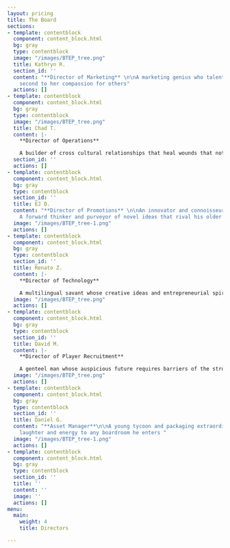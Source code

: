 ```yaml
---
layout: pricing
title: The Board
sections:
- template: contentblock
  component: content_block.html
  bg: gray
  type: contentblock
  image: "/images/BTEP_tree.png"
  title: Kathryn R.
  section_id: ''
  content: "**Director of Marketing** \n\nA marketing genius who talents only fall
    second to her compassion for others"
  actions: []
- template: contentblock
  component: content_block.html
  bg: gray
  type: contentblock
  image: "/images/BTEP_tree.png"
  title: Chad T.
  content: |-
    **Director of Operations**

    A builder of cross cultural relationships that heal wounds that not only increase the currency of social capital, but manufacture enduring change
  section_id: ''
  actions: []
- template: contentblock
  component: content_block.html
  bg: gray
  type: contentblock
  section_id: ''
  title: EJ D.
  content: "**Director of Promotions** \n\nAn innovator and connoisseur of transportation.
    A forward thinker and purveyor of novel ideas that rival his older counterparts."
  image: "/images/BTEP_tree-1.png"
  actions: []
- template: contentblock
  component: content_block.html
  bg: gray
  type: contentblock
  section_id: ''
  title: Renato Z.
  content: |-
    **Director of Technology**

    A multilingual savant whose creative ideas and entrepreneurial spirit flourish everyday
  image: "/images/BTEP_tree.png"
  actions: []
- template: contentblock
  component: content_block.html
  bg: gray
  type: contentblock
  section_id: ''
  title: David M.
  content: |-
    **Director of Player Recruitment**

    A genteel man whose auspicious future requires barriers of the strongest material, to slow the hoards of individuals clamoring for his services
  image: "/images/BTEP_tree.png"
  actions: []
- template: contentblock
  component: content_block.html
  bg: gray
  type: contentblock
  section_id: ''
  title: Daniel G.
  content: "**Asset Manager**\n\nA young tycoon and packaging extraordinaire who brings
    laughter and energy to any boardroom he enters "
  image: "/images/BTEP_tree-1.png"
  actions: []
- template: contentblock
  component: content_block.html
  bg: gray
  type: contentblock
  section_id: ''
  title: ''
  content: ''
  image: ''
  actions: []
menu:
  main:
    weight: 4
    title: Directors

---
```

